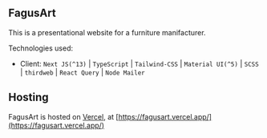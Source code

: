 ## FagusArt

This is a presentational website for a furniture manifacturer.

Technologies used:

 - Client:  `Next JS(^13)` | `TypeScript` | `Tailwind-CSS` | `Material UI(^5)` | `SCSS` | `thirdweb` | `React Query` | `Node Mailer`

## Hosting

FagusArt is hosted on [Vercel](https://vercel.com/), at [https://fagusart.vercel.app/](https://fagusart.vercel.app/)
